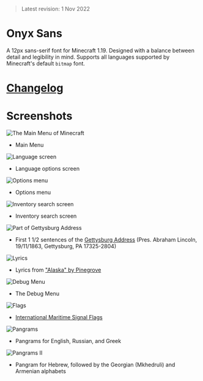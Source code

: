 > Latest revision: 1 Nov 2022

# Onyx Sans
A 12px sans-serif font for Minecraft 1.19. Designed with a balance between detail and legibility in mind. Supports all languages supported by Minecraft's default `bitmap` font.

# [Changelog](changelog.md)


# Screenshots
![The Main Menu of Minecraft](/scr3/mainmenu.png?raw=true)
- Main Menu

![Language screen](/scr3/lang.png?raw=true)
- Language options screen

![Options menu](/scr3/opt.png?raw=true)
- Options menu

![Inventory search screen](/scr3/inv.png?raw=true)
- Inventory search screen

![Part of Gettysburg Address](/scr3/gettysburg.png?raw=true)
- First 1 1/2 sentences of the [Gettysburg Address](https://en.wikipedia.org/wiki/Gettysburg_Address) (Pres. Abraham Lincoln, 19/11/1863, Gettysburg, PA 17325-2804)

![Lyrics](/scr3/lyr.png?raw=true)
- Lyrics from ["Alaska" by Pinegrove](https://genius.com/Pinegrove-alaska-lyrics)

![Debug Menu](/scr3/debug.png?raw=true)
- The Debug Menu

![Flags](/scr3/flag.png?raw=true)
- [International Maritime Signal Flags](https://en.wikipedia.org/wiki/International_maritime_signal_flags)

![Pangrams](/scr3/eur.png?raw=true)
- Pangrams for English, Russian, and Greek

![Pangrams II](/scr3/heb.png?raw=true)
- Pangram for Hebrew, followed by the Georgian (Mkhedruli) and Armenian alphabets
